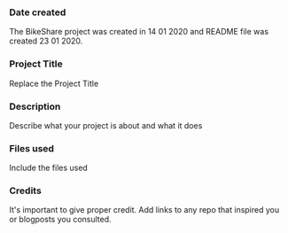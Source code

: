 ### Date created
The BikeShare project was created in 14 01 2020 and README file was created 23 01 2020.

### Project Title
Replace the Project Title

### Description
Describe what your project is about and what it does

### Files used
Include the files used

### Credits
It's important to give proper credit. Add links to any repo that inspired you or blogposts you consulted.
